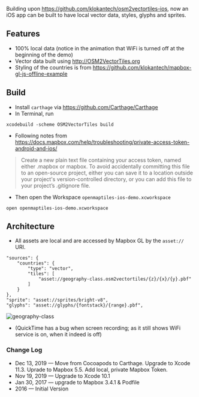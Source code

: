 Building upon https://github.com/klokantech/osm2vectortiles-ios, now an iOS app
can be built to have local vector data, styles, glyphs and sprites.

## Features

* 100% local data (notice in the animation that WiFi is turned off at the beginning of the demo)
* Vector data built using http://OSM2VectorTiles.org
* Styling of the countries is from https://github.com/klokantech/mapbox-gl-js-offline-example

## Build

* Install `carthage` via https://github.com/Carthage/Carthage
* In Terminal, run
~~~
xcodebuild -scheme OSM2VectorTiles build
~~~

* Following notes from https://docs.mapbox.com/help/troubleshooting/private-access-token-android-and-ios/
> Create a new plain text file containing your access token, named either .mapbox or mapbox. To avoid accidentally committing this file to an open-source project, either you can save it to a location outside your project's version-controlled directory, or you can add this file to your project’s .gitignore file.

* Then open the Workspace `openmaptiles-ios-demo.xcworkspace`
~~~
open openmaptiles-ios-demo.xcworkspace
~~~

## Architecture

* All assets are local and are accessed by Mapbox GL by the `asset://` URI.

```
"sources": {
    "countries": {
        "type": "vector",
        "tiles": [
            "asset://geography-class.osm2vectortiles/{z}/{x}/{y}.pbf"
        ]
    }
},
"sprite": "asset://sprites/bright-v8",
"glyphs": "asset://glyphs/{fontstack}/{range}.pbf",
```


![geography-class](geography-class.gif)

* (QuickTime has a bug when screen recording; as it still shows WiFi service is on, when it indeed is off)


### Change Log

* Dec 13, 2019 — Move from Cocoapods to Carthage.  Upgrade to Xcode 11.3.  Uprade to Mapbox 5.5.  Add local, private Mapbox Token.
* Nov 19, 2019 — Upgrade to Xcode 10.1
* Jan 30, 2017 — upgrade to Mapbox 3.4.1 & Podfile
* 2016 — Initial Version

